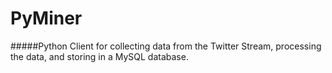 PyMiner
=======

#####Python Client for collecting data from the Twitter Stream, processing the data, and storing in a MySQL database.
